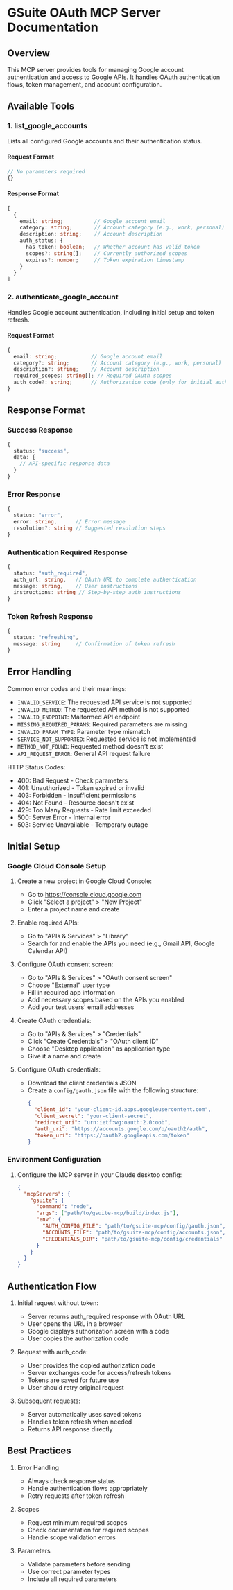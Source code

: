 # GSuite OAuth MCP Server Documentation

## Overview
This MCP server provides tools for managing Google account authentication and access to Google APIs. It handles OAuth authentication flows, token management, and account configuration.

## Available Tools

### 1. list_google_accounts
Lists all configured Google accounts and their authentication status.

#### Request Format
```typescript
// No parameters required
{}
```

#### Response Format
```typescript
[
  {
    email: string;          // Google account email
    category: string;       // Account category (e.g., work, personal)
    description: string;    // Account description
    auth_status: {
      has_token: boolean;   // Whether account has valid token
      scopes?: string[];    // Currently authorized scopes
      expires?: number;     // Token expiration timestamp
    }
  }
]
```

### 2. authenticate_google_account
Handles Google account authentication, including initial setup and token refresh.

#### Request Format
```typescript
{
  email: string;           // Google account email
  category?: string;       // Account category (e.g., work, personal)
  description?: string;    // Account description
  required_scopes: string[]; // Required OAuth scopes
  auth_code?: string;      // Authorization code (only for initial auth)
}
```

## Response Format

### Success Response
```typescript
{
  status: "success",
  data: {
    // API-specific response data
  }
}
```

### Error Response
```typescript
{
  status: "error",
  error: string,      // Error message
  resolution?: string // Suggested resolution steps
}
```

### Authentication Required Response
```typescript
{
  status: "auth_required",
  auth_url: string,   // OAuth URL to complete authentication
  message: string,    // User instructions
  instructions: string // Step-by-step auth instructions
}
```

### Token Refresh Response
```typescript
{
  status: "refreshing",
  message: string     // Confirmation of token refresh
}
```

## Error Handling

Common error codes and their meanings:

- `INVALID_SERVICE`: The requested API service is not supported
- `INVALID_METHOD`: The requested API method is not supported
- `INVALID_ENDPOINT`: Malformed API endpoint
- `MISSING_REQUIRED_PARAMS`: Required parameters are missing
- `INVALID_PARAM_TYPE`: Parameter type mismatch
- `SERVICE_NOT_SUPPORTED`: Requested service is not implemented
- `METHOD_NOT_FOUND`: Requested method doesn't exist
- `API_REQUEST_ERROR`: General API request failure

HTTP Status Codes:
- 400: Bad Request - Check parameters
- 401: Unauthorized - Token expired or invalid
- 403: Forbidden - Insufficient permissions
- 404: Not Found - Resource doesn't exist
- 429: Too Many Requests - Rate limit exceeded
- 500: Server Error - Internal error
- 503: Service Unavailable - Temporary outage

## Initial Setup

### Google Cloud Console Setup

1. Create a new project in Google Cloud Console:
   - Go to https://console.cloud.google.com
   - Click "Select a project" > "New Project"
   - Enter a project name and create

2. Enable required APIs:
   - Go to "APIs & Services" > "Library"
   - Search for and enable the APIs you need (e.g., Gmail API, Google Calendar API)

3. Configure OAuth consent screen:
   - Go to "APIs & Services" > "OAuth consent screen"
   - Choose "External" user type
   - Fill in required app information
   - Add necessary scopes based on the APIs you enabled
   - Add your test users' email addresses

4. Create OAuth credentials:
   - Go to "APIs & Services" > "Credentials"
   - Click "Create Credentials" > "OAuth client ID"
   - Choose "Desktop application" as application type
   - Give it a name and create

5. Configure OAuth credentials:
   - Download the client credentials JSON
   - Create a `config/gauth.json` file with the following structure:
     ```json
     {
       "client_id": "your-client-id.apps.googleusercontent.com",
       "client_secret": "your-client-secret",
       "redirect_uri": "urn:ietf:wg:oauth:2.0:oob",
       "auth_uri": "https://accounts.google.com/o/oauth2/auth",
       "token_uri": "https://oauth2.googleapis.com/token"
     }
     ```

### Environment Configuration

1. Configure the MCP server in your Claude desktop config:
   ```json
   {
     "mcpServers": {
       "gsuite": {
         "command": "node",
         "args": ["path/to/gsuite-mcp/build/index.js"],
         "env": {
           "AUTH_CONFIG_FILE": "path/to/gsuite-mcp/config/gauth.json",
           "ACCOUNTS_FILE": "path/to/gsuite-mcp/config/accounts.json",
           "CREDENTIALS_DIR": "path/to/gsuite-mcp/config/credentials"
         }
       }
     }
   }
   ```

## Authentication Flow

1. Initial request without token:
   - Server returns auth_required response with OAuth URL
   - User opens the URL in a browser
   - Google displays authorization screen with a code
   - User copies the authorization code

2. Request with auth_code:
   - User provides the copied authorization code
   - Server exchanges code for access/refresh tokens
   - Tokens are saved for future use
   - User should retry original request

3. Subsequent requests:
   - Server automatically uses saved tokens
   - Handles token refresh when needed
   - Returns API response directly

## Best Practices

1. Error Handling
   - Always check response status
   - Handle authentication flows appropriately
   - Retry requests after token refresh

2. Scopes
   - Request minimum required scopes
   - Check documentation for required scopes
   - Handle scope validation errors

3. Parameters
   - Validate parameters before sending
   - Use correct parameter types
   - Include all required parameters
